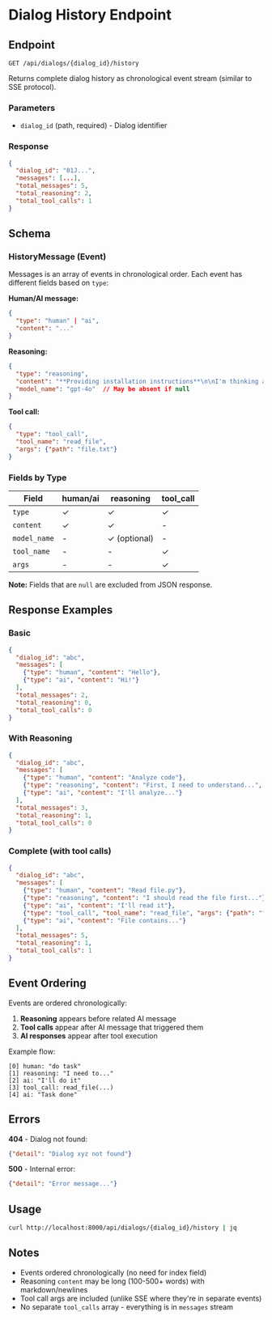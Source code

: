 # Dialog History Endpoint

## Endpoint

```
GET /api/dialogs/{dialog_id}/history
```

Returns complete dialog history as chronological event stream (similar to SSE protocol).

### Parameters

- `dialog_id` (path, required) - Dialog identifier

### Response

```json
{
  "dialog_id": "01J...",
  "messages": [...],
  "total_messages": 5,
  "total_reasoning": 2,
  "total_tool_calls": 1
}
```

## Schema

### HistoryMessage (Event)

Messages is an array of events in chronological order. Each event has different fields based on `type`:

**Human/AI message:**
```json
{
  "type": "human" | "ai",
  "content": "..."
}
```

**Reasoning:**
```json
{
  "type": "reasoning",
  "content": "**Providing installation instructions**\n\nI'm thinking about setup steps. First, `pip install -r requirements.txt`...",
  "model_name": "gpt-4o"  // May be absent if null
}
```

**Tool call:**
```json
{
  "type": "tool_call",
  "tool_name": "read_file",
  "args": {"path": "file.txt"}
}
```

### Fields by Type

| Field | human/ai | reasoning | tool_call |
|-------|----------|-----------|-----------|
| `type` | ✓ | ✓ | ✓ |
| `content` | ✓ | ✓ | - |
| `model_name` | - | ✓ (optional) | - |
| `tool_name` | - | - | ✓ |
| `args` | - | - | ✓ |

**Note:** Fields that are `null` are excluded from JSON response.

## Response Examples

### Basic

```json
{
  "dialog_id": "abc",
  "messages": [
    {"type": "human", "content": "Hello"},
    {"type": "ai", "content": "Hi!"}
  ],
  "total_messages": 2,
  "total_reasoning": 0,
  "total_tool_calls": 0
}
```

### With Reasoning

```json
{
  "dialog_id": "abc",
  "messages": [
    {"type": "human", "content": "Analyze code"},
    {"type": "reasoning", "content": "First, I need to understand...", "model_name": "gpt-4o"},
    {"type": "ai", "content": "I'll analyze..."}
  ],
  "total_messages": 3,
  "total_reasoning": 1,
  "total_tool_calls": 0
}
```

### Complete (with tool calls)

```json
{
  "dialog_id": "abc",
  "messages": [
    {"type": "human", "content": "Read file.py"},
    {"type": "reasoning", "content": "I should read the file first..."},
    {"type": "ai", "content": "I'll read it"},
    {"type": "tool_call", "tool_name": "read_file", "args": {"path": "file.py"}},
    {"type": "ai", "content": "File contains..."}
  ],
  "total_messages": 5,
  "total_reasoning": 1,
  "total_tool_calls": 1
}
```

## Event Ordering

Events are ordered chronologically:
1. **Reasoning** appears before related AI message
2. **Tool calls** appear after AI message that triggered them
3. **AI responses** appear after tool execution

Example flow:
```
[0] human: "do task"
[1] reasoning: "I need to..."
[2] ai: "I'll do it"
[3] tool_call: read_file(...)
[4] ai: "Task done"
```

## Errors

**404** - Dialog not found:
```json
{"detail": "Dialog xyz not found"}
```

**500** - Internal error:
```json
{"detail": "Error message..."}
```

## Usage

```bash
curl http://localhost:8000/api/dialogs/{dialog_id}/history | jq
```

## Notes

- Events ordered chronologically (no need for index field)
- Reasoning `content` may be long (100-500+ words) with markdown/newlines
- Tool call args are included (unlike SSE where they're in separate events)
- No separate `tool_calls` array - everything is in `messages` stream
